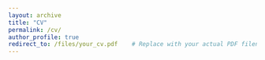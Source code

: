 ```yaml
---
layout: archive
title: "CV"
permalink: /cv/
author_profile: true
redirect_to: /files/your_cv.pdf    # Replace with your actual PDF filename
---
```

